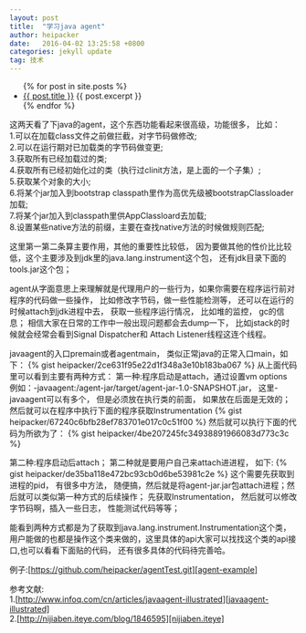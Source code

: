 ```yaml
---
layout: post
title:  "学习java agent"
author: heipacker
date:   2016-04-02 13:25:58 +0800
categories: jekyll update
tag: 技术
---
```

<ul>
  {% for post in site.posts %}
      <li>
            <a href="{{ post.url }}">{{ post.title }}</a>
	          {{ post.excerpt }}
      </li>
  {% endfor %}
</ul>
  这两天看了下java的agent，这个东西功能看起来很高级，功能很多， 比如：<br/>
1.可以在加载class文件之前做拦截，对字节码做修改;<br/>
2.可以在运行期对已加载类的字节码做变更;<br/>
3.获取所有已经加载过的类;<br/>
4.获取所有已经初始化过的类（执行过clinit方法，是上面的一个子集）;<br/>
5.获取某个对象的大小;<br/>
6.将某个jar加入到bootstrap classpath里作为高优先级被bootstrapClassloader加载;<br/>
7.将某个jar加入到classpath里供AppClassloard去加载;<br/>
8.设置某些native方法的前缀，主要在查找native方法的时候做规则匹配;<br/>

这里第一第二条算主要作用，其他的重要性比较低， 因为要做其他的性价比比较低，这个主要涉及到jdk里的java.lang.instrument这个包， 还有jdk目录下面的tools.jar这个包；

  agent从字面意思上来理解就是代理用户的一些行为，如果你需要在程序运行前对程序的代码做一些操作， 比如修改字节码，做一些性能检测等， 还可以在运行的时候attach到jdk进程中去， 获取一些程序运行情况， 比如堆的监控， gc的信息； 相信大家在日常的工作中一般出现问题都会去dump一下， 比如jstack的时候就会经常会看到Signal Dispatcher和 Attach Listener线程这连个线程。

javaagent的入口premain或者agentmain， 类似正常java的正常入口main，如下：
{% gist heipacker/2ce631f95e22d1f348a3e10b183ba067 %}
从上面代码里可以看到主要有两种方式：
第一种:程序启动是attach，通过设置vm options 例如：-javaagent:/agent-jar/target/agent-jar-1.0-SNAPSHOT.jar， 这里-javaagent可以有多个， 但是必须放在执行类的前面， 如果放在后面是无效的；
然后就可以在程序中执行下面的程序获取Instrumentation
{% gist heipacker/67240c6bfb28ef783701e017c0c51f00 %}
然后就可以执行下面的代码为所欲为了：
{% gist heipacker/4be207245fc34938891966083d773c3c %}

第二种:程序启动后attach；
第二种就是要用户自己来attach进进程， 如下:
{% gist heipacker/de35ba118e472bc93cb0d6be53981c2e %}
这个需要先获取到进程的pid， 有很多中方法， 随便搞，然后就是将agent-jar.jar包attach进程；然后就可以类似第一种方式的后续操作；
先获取Instrumentation， 然后就可以修改字节码啊，插入一些日志， 性能测试代码等等；

能看到两种方式都是为了获取到java.lang.instrument.Instrumentation这个类， 用户能做的也都是操作这个类来做的，这里具体的api大家可以找找这个类的api接口,也可以看看下面贴的代码， 还有很多具体的代码待完善哈。

例子:[https://github.com/heipacker/agentTest.git][agent-example]

参考文献:<br/>
1.[http://www.infoq.com/cn/articles/javaagent-illustrated][javaagent-illustrated]<br/>
2.[http://nijiaben.iteye.com/blog/1846595][nijiaben.iteye]

[javaagent-illustrated]: http://www.infoq.com/cn/articles/javaagent-illustrated
[agent-example]: https://github.com/heipacker/agentTest.git
[nijiaben.iteye]: http://nijiaben.iteye.com/blog/1846595
